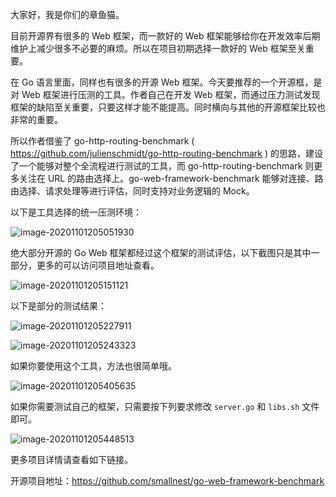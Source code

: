 大家好，我是你们的章鱼猫。

目前开源界有很多的 Web 框架，而一款好的 Web 框架能够给你在开发效率后期维护上减少很多不必要的麻烦。所以在项目初期选择一款好的 Web 框架至关重要。

在 Go 语言里面，同样也有很多的开源 Web 框架。今天要推荐的一个开源框，是对 Web 框架进行压测的工具。作者自己在开发 Web 框架，而通过压力测试发现框架的缺陷至关重要，只要这样才能不能提高。同时横向与其他的开源框架比较也非常的重要。

所以作者借鉴了 go-http-routing-benchmark ( https://github.com/julienschmidt/go-http-routing-benchmark ) 的思路，建设了一个能够对整个全流程进行测试的工具，而 go-http-routing-benchmark 则更多关注在 URL 的路由选择上。go-web-framework-benchmark 能够对连接、路由选择、请求处理等进行评估，同时支持对业务逻辑的 Mock。

以下是工具选择的统一压测环境：

![image-20201101205051930](https://7465-test-3c9b5e-books-1301492295.tcb.qcloud.la/mac_github_images/compress_image-20201101205051930.png)

绝大部分开源的 Go Web 框架都经过这个框架的测试评估，以下截图只是其中一部分，更多的可以访问项目地址查看。

![image-20201101205151121](https://7465-test-3c9b5e-books-1301492295.tcb.qcloud.la/mac_github_images/compress_image-20201101205151121.png)

以下是部分的测试结果：

![image-20201101205227911](https://7465-test-3c9b5e-books-1301492295.tcb.qcloud.la/images/compress_image-20201101205227911.png)

![image-20201101205243323](https://7465-test-3c9b5e-books-1301492295.tcb.qcloud.la/mac_github_images/compress_image-20201101205243323.png)

如果你要使用这个工具，方法也很简单哦。

![image-20201101205405635](https://7465-test-3c9b5e-books-1301492295.tcb.qcloud.la/mac_github_images/compress_image-20201101205405635.png)

如果你需要测试自己的框架，只需要按下列要求修改 `server.go` 和 `libs.sh` 文件即可。

![image-20201101205448513](https://7465-test-3c9b5e-books-1301492295.tcb.qcloud.la/mac_github_images/compress_image-20201101205448513.png)

更多项目详情请查看如下链接。

开源项目地址：https://github.com/smallnest/go-web-framework-benchmark